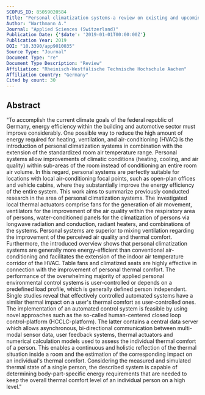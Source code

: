 ```yaml
---
SCOPUS_ID: 85059020584
Title: "Personal climatization systems-a review on existing and upcoming concepts"
Author: "Warthmann A."
Journal: "Applied Sciences (Switzerland)"
Publication Date: {'$date': '2019-01-01T00:00:00Z'}
Publication Year: 2019
DOI: "10.3390/app9010035"
Source Type: "Journal"
Document Type: "re"
Document Type Description: "Review"
Affiliation: "Rheinisch-Westfälische Technische Hochschule Aachen"
Affiliation Country: "Germany"
Cited by count: 30
---
```


## Abstract
"To accomplish the current climate goals of the federal republic of Germany, energy efficiency within the building and automotive sector must improve considerably. One possible way to reduce the high amount of energy required for heating, ventilation, and air-conditioning (HVAC) is the introduction of personal climatization systems in combination with the extension of the standardized room air temperature range. Personal systems allow improvements of climatic conditions (heating, cooling, and air quality) within sub-areas of the room instead of conditioning an entire room air volume. In this regard, personal systems are perfectly suitable for locations with local air-conditioning focal points, such as open-plan offices and vehicle cabins, where they substantially improve the energy efficiency of the entire system. This work aims to summarize previously conducted research in the area of personal climatization systems. The investigated local thermal actuators comprise fans for the generation of air movement, ventilators for the improvement of the air quality within the respiratory area of persons, water-conditioned panels for the climatization of persons via longwave radiation and conduction, radiant heaters, and combinations of the systems. Personal systems are superior to mixing ventilation regarding the improvement of the perceived air quality and thermal comfort. Furthermore, the introduced overview shows that personal climatization systems are generally more energy-efficient than conventional air-conditioning and facilitates the extension of the indoor air temperature corridor of the HVAC. Table fans and climatized seats are highly effective in connection with the improvement of personal thermal comfort. The performance of the overwhelming majority of applied personal environmental control systems is user-controlled or depends on a predefined load profile, which is generally defined person independent. Single studies reveal that effectively controlled automated systems have a similar thermal impact on a user's thermal comfort as user-controlled ones. The implementation of an automated control system is feasible by using novel approaches such as the so-called human-centered closed loop control-platform (HCCLC-platform). The latter contains a central data server which allows asynchronous, bi-directional communication between multi-modal sensor data, user feedback systems, thermal actuators and numerical calculation models used to assess the individual thermal comfort of a person. This enables a continuous and holistic reflection of the thermal situation inside a room and the estimation of the corresponding impact on an individual's thermal comfort. Considering the measured and simulated thermal state of a single person, the described system is capable of determining body-part-specific energy requirements that are needed to keep the overall thermal comfort level of an individual person on a high level."
